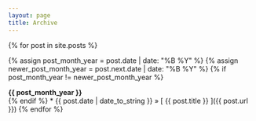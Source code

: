 ```yaml
---
layout: page
title: Archive
---
```


{% for post in site.posts %}

  {% assign post_month_year = post.date | date: "%B %Y" %}
  {% assign newer_post_month_year = post.next.date | date: "%B %Y" %}
  {% if post_month_year != newer_post_month_year %}
<div><strong>
    {{ post_month_year }}
</strong></div>
  {% endif %}
  * {{ post.date | date_to_string }} &raquo; [ {{ post.title }} ]({{ post.url }})
{% endfor %}
